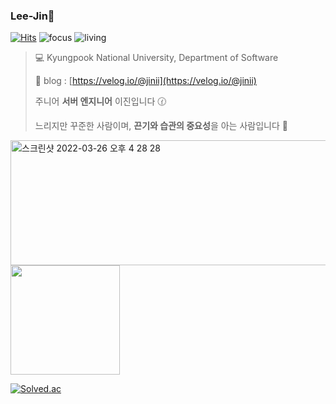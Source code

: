 ### Lee-Jin👋

[![Hits](https://hits.seeyoufarm.com/api/count/incr/badge.svg?url=https%3A%2F%2Fgithub.com%2FLeeJin0527%2Fhit-counter&count_bg=%2379C83D&title_bg=%23555555&icon=&icon_color=%23E7E7E7&title=hits&edge_flat=false)](https://hits.seeyoufarm.com)
![focus](https://img.shields.io/badge/focus-backend-orange)
![living](https://img.shields.io/badge/living-YongIn-3c9)


> 💻 Kyungpook National University, Department of Software
>
> 📝 blog : [https://velog.io/@jinii](https://velog.io/@jinii)
> 
> 주니어 **서버 엔지니어** 이진입니다 🕜
> 
> 느리지만 꾸준한 사람이며, **끈기와 습관의 중요성**을 아는 사람입니다 🌱

<img width="588" alt="스크린샷 2022-03-26 오후 4 28 28" src="https://user-images.githubusercontent.com/64263694/160229548-dbe787d4-6ddc-4338-aac7-0d78e88a1c90.png" height=200px>



<img src="https://github-readme-stats.vercel.app/api?username=LeeJin0527&show_icons=true&theme=radical" height=175px>

[![Solved.ac](http://mazassumnida.wtf/api/v2/generate_badge?boj=zinzun)](https://solved.ac/profile/zinzun)

<!--
**LeeJin0527/LeeJin0527** is a ✨ _special_ ✨ repository because its `README.md` (this file) appears on your GitHub profile.

Here are some ideas to get you started:

- 🔭 I’m currently working on ...
- 🌱 I’m currently learning ...
- 👯 I’m looking to collaborate on ...
- 🤔 I’m looking for help with ...
- 💬 Ask me about ...
- 📫 How to reach me: ...
- 😄 Pronouns: ...
- ⚡ Fun fact: ...
-->
